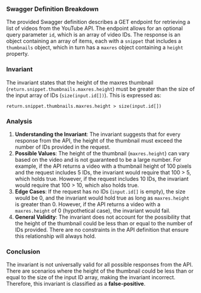 ### Swagger Definition Breakdown
The provided Swagger definition describes a GET endpoint for retrieving a list of videos from the YouTube API. The endpoint allows for an optional query parameter `id`, which is an array of video IDs. The response is an object containing an array of items, each with a `snippet` that includes a `thumbnails` object, which in turn has a `maxres` object containing a `height` property.

### Invariant
The invariant states that the height of the maxres thumbnail (`return.snippet.thumbnails.maxres.height`) must be greater than the size of the input array of IDs (`size(input.id[])`). This is expressed as:

`return.snippet.thumbnails.maxres.height > size(input.id[])`

### Analysis
1. **Understanding the Invariant**: The invariant suggests that for every response from the API, the height of the thumbnail must exceed the number of IDs provided in the request. 
2. **Possible Values**: The height of the thumbnail (`maxres.height`) can vary based on the video and is not guaranteed to be a large number. For example, if the API returns a video with a thumbnail height of 100 pixels and the request includes 5 IDs, the invariant would require that 100 > 5, which holds true. However, if the request includes 10 IDs, the invariant would require that 100 > 10, which also holds true. 
3. **Edge Cases**: If the request has no IDs (`input.id[]` is empty), the size would be 0, and the invariant would hold true as long as `maxres.height` is greater than 0. However, if the API returns a video with a `maxres.height` of 0 (hypothetical case), the invariant would fail. 
4. **General Validity**: The invariant does not account for the possibility that the height of the thumbnail could be less than or equal to the number of IDs provided. There are no constraints in the API definition that ensure this relationship will always hold. 

### Conclusion
The invariant is not universally valid for all possible responses from the API. There are scenarios where the height of the thumbnail could be less than or equal to the size of the input ID array, making the invariant incorrect. Therefore, this invariant is classified as a **false-positive**.
